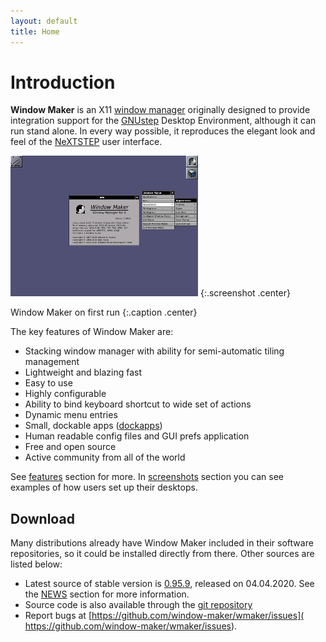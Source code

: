 ```yaml
---
layout: default
title: Home
---
```


Introduction
============

**Window Maker** is an X11 [window
manager](http://en.wikipedia.org/wiki/Window_manager) originally designed to
provide integration support for the [GNUstep](http://gnustep.org) Desktop
Environment, although it can run stand alone. In every way possible, it
reproduces the elegant look and feel of the
[NeXTSTEP](http://en.wikipedia.org/wiki/NeXTSTEP) user interface.

[![Default Window Maker config](img/wmaker_thumb.png)](img/wmaker.png)
{:.screenshot .center}

Window Maker on first run
{:.caption .center}

The key features of Window Maker are:

- Stacking window manager with ability for semi-automatic tiling management
- Lightweight and blazing fast
- Easy to use
- Highly configurable
- Ability to bind keyboard shortcut to wide set of actions
- Dynamic menu entries 
- Small, dockable apps ([dockapps](https://www.dockapps.net))
- Human readable config files and GUI prefs application
- Free and open source
- Active community from all of the world

See [features](features.html) section for more. In [screenshots](screenshots/)
section you can see examples of how users set up their desktops.

Download
--------

Many distributions already have Window Maker included in their software
repositories, so it could be installed directly from there. Other sources are
listed below:

- Latest source of stable version is
  [0.95.9](pub/source/release/WindowMaker-0.95.9.tar.gz), released on
  04.04.2020. See the [NEWS](news) section for more information.
- Source code is also available through the
  [git repository](http://repo.or.cz/w/wmaker-crm.git)
- Report bugs at [https://github.com/window-maker/wmaker/issues](
  https://github.com/window-maker/wmaker/issues).
